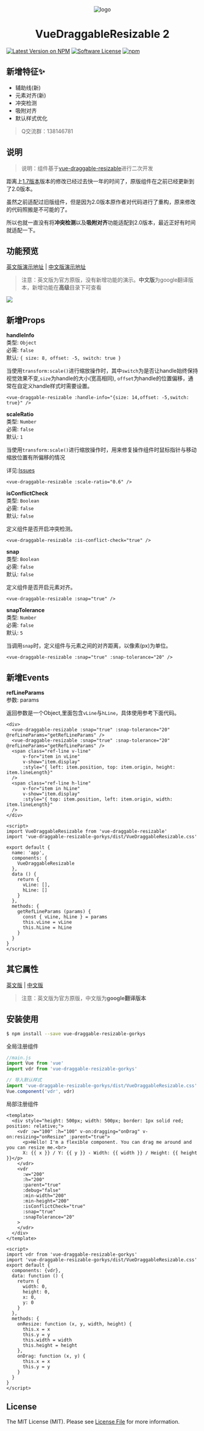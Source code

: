 <p align="center"><img src="http://tingtas.com/vue-draggable-resizable/resources/logo.png" alt="logo"></p>
<h1 align="center">VueDraggableResizable 2</h1>

[![Latest Version on NPM](https://img.shields.io/npm/v/vue-draggable-resizable.svg?style=flat-square)](https://npmjs.com/package/vue-draggable-resizable-gorkys)
[![Software License](https://img.shields.io/badge/license-MIT-brightgreen.svg?style=flat-square)](LICENSE.md)
[![npm](https://img.shields.io/npm/dt/vue-draggable-resizable.svg?style=flat-square)](https://www.npmjs.com/package/vue-draggable-resizable-gorkys)

## 新增特征✨

- 辅助线(新)
- 元素对齐(新)
- 冲突检测
- 吸附对齐
- 默认样式优化

> Q交流群：138146781

## 说明

> 说明：组件基于[vue-draggable-resizable](https://github.com/mauricius/vue-draggable-resizable)进行二次开发

距离上[1.7版本](https://github.com/gorkys/vue-draggable-resizable)版本的修改已经过去快一年的时间了，原版组件在之前已经更新到了2.0版本。

虽然之前适配过旧版组件，但是因为2.0版本原作者对代码进行了重构，原来修改的代码照搬是不可能的了。

所以也就一直没有将**冲突检测**以及**吸附对齐**功能适配到2.0版本，最近正好有时间就适配一下。

## 功能预览

[英文版演示地址](https://mauricius.github.io/vue-draggable-resizable) | [中文版演示地址](http://tingtas.com/vue-draggable-resizable-gorkys/)

> 注意：英文版为官方原版，没有新增功能的演示。**中文版**为google翻译版本，新增功能在**高级**目录下可查看

![](https://cdn.jsdelivr.net/gh/gorkys/CDN-Blog@master/Project/vue-draggable-resizable/demo.gif)

## 新增Props
**handleInfo**<br/>
类型: `Object`<br/>必需: `false`<br/>默认: `{
                                                size: 8,
                                                offset: -5,
                                                switch: true
                                              }`

当使用`transform:scale()`进行缩放操作时，其中`switch`为是否让handle始终保持视觉效果不变,`size`为handle的大小(宽高相同),
`offset`为handle的位置偏移，通常在自定义handle样式时需要设置。

```vue
<vue-draggable-resizable :handle-info="{size: 14,offset: -5,switch: true}" />
```

**scaleRatio**<br/>
类型: `Number`<br/>必需: `false`<br/>默认: `1`

当使用`transform:scale()`进行缩放操作时，用来修复操作组件时鼠标指针与移动缩放位置有所偏移的情况

详见:[Issues](https://github.com/gorkys/vue-draggable-resizable/issues/6)

```vue
<vue-draggable-resizable :scale-ratio="0.6" />
```

**isConflictCheck**<br/>
类型: `Boolean`<br/>必需: `false`<br/>默认: `false`

定义组件是否开启冲突检测。

```vue
<vue-draggable-resizable :is-conflict-check="true" />
```

**snap**<br/>
类型: `Boolean`<br/>
必需: `false`<br/>
默认: `false`

定义组件是否开启元素对齐。

```vue
<vue-draggable-resizable :snap="true" />
```

**snapTolerance**<br/>
类型: `Number`<br/>
必需: `false`<br/>
默认: `5`

当调用`snap`时，定义组件与元素之间的对齐距离，以像素(px)为单位。

```vue
<vue-draggable-resizable :snap="true" :snap-tolerance="20" />
```
## 新增Events
**refLineParams**<br/>
参数: params<br/>

返回参数是一个Object,里面包含`vLine`与`hLine`，具体使用参考下面代码。  

```vue
<div>
  <vue-draggable-resizable :snap="true" :snap-tolerance="20" @refLineParams="getRefLineParams" />
  <vue-draggable-resizable :snap="true" :snap-tolerance="20" @refLineParams="getRefLineParams" />
  <span class="ref-line v-line"
      v-for="item in vLine"
      v-show="item.display"
      :style="{ left: item.position, top: item.origin, height: item.lineLength}"
  />
  <span class="ref-line h-line"
      v-for="item in hLine"
      v-show="item.display"
      :style="{ top: item.position, left: item.origin, width: item.lineLength}"
  />
</div>

<script>
import VueDraggableResizable from 'vue-draggable-resizable'
import 'vue-draggable-resizable-gorkys/dist/VueDraggableResizable.css'

export default {
  name: 'app',
  components: {
    VueDraggableResizable
  },
  data () {
    return {
      vLine: [],
      hLine: []
    }
  },
  methods: {
    getRefLineParams (params) {
      const { vLine, hLine } = params
      this.vLine = vLine
      this.hLine = hLine
    }
  }
}
</script>

```



## 其它属性

[英文版](https://github.com/mauricius/vue-draggable-resizable) | [中文版](./README_ZH.md)

> 注意：英文版为官方原版，中文版为**google翻译版本**

## 安装使用

```bash
$ npm install --save vue-draggable-resizable-gorkys
```

全局注册组件

```javascript
//main.js
import Vue from 'vue'
import vdr from 'vue-draggable-resizable-gorkys'

// 导入默认样式
import 'vue-draggable-resizable-gorkys/dist/VueDraggableResizable.css'
Vue.component('vdr', vdr)
```

局部注册组件

```vue
<template>
  <div style="height: 500px; width: 500px; border: 1px solid red; position: relative;">
    <vdr :w="100" :h="100" v-on:dragging="onDrag" v-on:resizing="onResize" :parent="true">
      <p>Hello! I'm a flexible component. You can drag me around and you can resize me.<br>
      X: {{ x }} / Y: {{ y }} - Width: {{ width }} / Height: {{ height }}</p>
    </vdr>
    <vdr
      :w="200"
      :h="200"
      :parent="true"
      :debug="false"
      :min-width="200"
      :min-height="200"
      :isConflictCheck="true"
      :snap="true"
      :snapTolerance="20"
    >
    </vdr>
  </div>
</template>

<script>
import vdr from 'vue-draggable-resizable-gorkys'
import 'vue-draggable-resizable-gorkys/dist/VueDraggableResizable.css'
export default {
  components: {vdr},
  data: function () {
    return {
      width: 0,
      height: 0,
      x: 0,
      y: 0
    }
  },
  methods: {
    onResize: function (x, y, width, height) {
      this.x = x
      this.y = y
      this.width = width
      this.height = height
    },
    onDrag: function (x, y) {
      this.x = x
      this.y = y
    }
  }
}
</script>
```

## License

The MIT License (MIT). Please see [License File](LICENSE) for more information.
